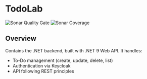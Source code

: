 # TodoLab

![Sonar Quality Gate](https://img.shields.io/sonar/quality_gate/gasbrieo_TodoLab_backend-dotnet?server=https%3A%2F%2Fsonarcloud.io&style=for-the-badge)
![Sonar Coverage](https://img.shields.io/sonar/coverage/gasbrieo_TodoLab_backend-dotnet?server=https%3A%2F%2Fsonarcloud.io&style=for-the-badge)

## Overview

Contains the .NET backend, built with .NET 9 Web API. It handles:

- To-Do management (create, update, delete, list)
- Authentication via Keycloak
- API following REST principles
